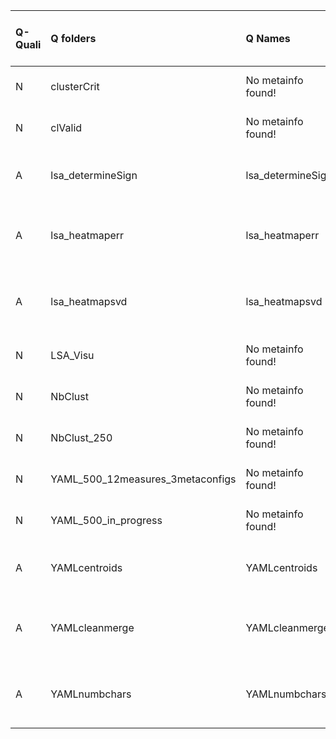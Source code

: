 |Q-Quali |Q folders                        |Q Names            |Descriptions stats           |Keywords stats           |Meta Info data fields       |Q Code    |
|:-------|:--------------------------------|:------------------|:----------------------------|:------------------------|:---------------------------|:---------|
|N       |clusterCrit                      |No metainfo found! |NA                           |0: 0 (standard), 0 (new) |                            |NOT FOUND |
|N       |clValid                          |No metainfo found! |NA                           |0: 0 (standard), 0 (new) |                            |NOT FOUND |
|A       |lsa_determineSign                |lsa_determineSign  |67 word(s), 324 Character(s) |5: 5 (standard), 0 (new) |q, p, a, d, k, df, s, sa    |ok        |
|A       |lsa_heatmaperr                   |lsa_heatmaperr     |21 word(s), 97 Character(s)  |7: 7 (standard), 0 (new) |q, p, a, d, k, df, e, s, sa |ok        |
|A       |lsa_heatmapsvd                   |lsa_heatmapsvd     |20 word(s), 90 Character(s)  |7: 7 (standard), 0 (new) |q, p, a, d, k, df, e, s, sa |ok        |
|N       |LSA_Visu                         |No metainfo found! |NA                           |0: 0 (standard), 0 (new) |                            |NOT FOUND |
|N       |NbClust                          |No metainfo found! |NA                           |0: 0 (standard), 0 (new) |                            |NOT FOUND |
|N       |NbClust_250                      |No metainfo found! |NA                           |0: 0 (standard), 0 (new) |                            |NOT FOUND |
|N       |YAML_500_12measures_3metaconfigs |No metainfo found! |NA                           |0: 0 (standard), 0 (new) |                            |NOT FOUND |
|N       |YAML_500_in_progress             |No metainfo found! |NA                           |0: 0 (standard), 0 (new) |                            |NOT FOUND |
|A       |YAMLcentroids                    |YAMLcentroids      |31 word(s), 155 Character(s) |8: 8 (standard), 0 (new) |q, p, a, d, k, df, s, sa    |ok        |
|A       |YAMLcleanmerge                   |YAMLcleanmerge     |24 word(s), 135 Character(s) |5: 5 (standard), 0 (new) |q, p, a, d, k, df, e, s, sa |ok        |
|A       |YAMLnumbchars                    |YAMLnumbchars      |19 word(s), 97 Character(s)  |5: 5 (standard), 0 (new) |q, p, a, d, k, df, e, s, sa |ok        |
